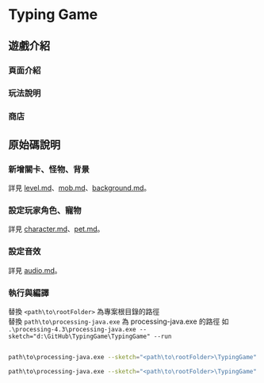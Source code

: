 # Typing Game

## 遊戲介紹

### 頁面介紹

### 玩法說明

### 商店

<!-- 
### 彩蛋

| 彩蛋 | 觸發位置 | 觸發條件 | 備註 |
| --- | --- | --- | --- |
 -->

## 原始碼說明

### 新增關卡、怪物、背景

詳見 [level.md](./docs/level.md)、[mob.md](./docs/mob.md)、[background.md](./docs/background.md)。

### 設定玩家角色、寵物

詳見 [character.md](./docs/character.md)、[pet.md](./docs/pet.md)。

### 設定音效

詳見 [audio.md](./docs/audio.md)。

### 執行與編譯

替換 `<path\to\rootFolder>` 為專案根目錄的路徑  
替換 `path\to\processing-java.exe` 為 processing-java.exe 的路徑
如 `.\processing-4.3\processing-java.exe --sketch="d:\GitHub\TypingGame\TypingGame" --run`

```bash

path\to\processing-java.exe --sketch="<path\to\rootFolder>\TypingGame" --run

path\to\processing-java.exe --sketch="<path\to\rootFolder>\TypingGame" --output="<path\to\rootFolder>\out" --force --export
```
